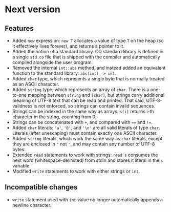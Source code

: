 # Next version

## Features

- Added `new` expression: `new T` allocates a value of type `T` on the
  heap (so it effectively lives forever), and returns a pointer to it.
- Added the notion of a standard library. CO standard library is
  defined in a single `std.co` file that is shipped with the compiler
  and automatically compiled alongside the user program.
- Removed the internal `int::abs` method, and instead added an equivalent
  function to the standard library: `abs(int) -> int`.
- Added `char` type, which represents a single byte that is normally
  treated as an ASCII character.
- Added `string` type, which represents an array of `char`. There
  is a one-to-one mapping between `string` and `[char]`, but strings
  carry additional meaning of UTF-8 text that can be read and printed.
  That said, UTF-8-validness is not enforced, so strings can contain
  invalid sequences.
- Strings can be indexed in the same way as arrays: `s[i]` returns
  i-th character in the string, counting from 0.
- Strings can be concatenated with `+`, and compared with `==` and
  `!=`.
- Added `char` literals: `'a'`, `'0'`, and `'\n'` are all valid
  literals of type `char`. Literals (after unescaping) must contain
  exactly one ASCII character.
- Added `string` literals, which work the same way as `char` literals,
  except they are enclosed in `"` not `'`, and may contain any number
  of UTF-8 bytes.
- Extended `read` statements to work with strings: `read s` consumes
  the next word (whitespace-delimited) from stdin and stores it
  literal in the `s` variable.
- Modified `write` statements to work with either strings or `int`.

## Incompatible changes

- `write` statement used with `int` value no longer automatically
  appends a newline character.